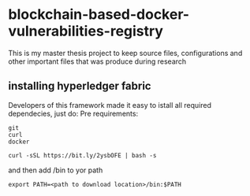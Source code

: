 # blockchain-based-docker-vulnerabilities-registry
This is my master thesis project to keep source files, configurations and other important files that was produce during research


## installing hyperledger fabric

Developers of this framework made it easy to istall all required dependecies, just do:
Pre requirements:
```
git
curl 
docker
```

```
curl -sSL https://bit.ly/2ysbOFE | bash -s
```

and then add /bin to yor path

```
export PATH=<path to download location>/bin:$PATH
```
